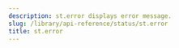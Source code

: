```yaml
---
description: st.error displays error message.
slug: /library/api-reference/status/st.error
title: st.error
---
```


<Autofunction function="streamlit.error" />